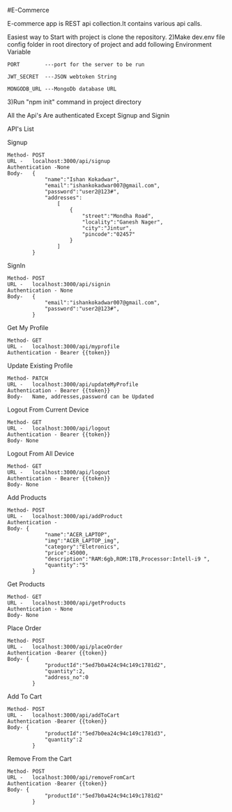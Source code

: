 #E-Commerce

E-commerce app is REST api collection.It contains various api calls.

Easiest way to Start with project is clone the repository.
2)Make dev.env file config folder in root directory of project and add following Environment Variable  
    
    PORT        ---port for the server to be run	
    
    JWT_SECRET  ---JSON webtoken String		
    
    MONGODB_URL ---MongoDb database URL
    
3)Run "npm init" command in project directory

All the Api's Are authenticated Except Signup and Signin

API's List

Signup

    Method- POST     
    URL -   localhost:3000/api/signup 
    Authentication -None
    Body-   {
                "name":"Ishan Kokadwar",
                "email":"ishankokadwar007@gmail.com",
                "password":"user2@123#",
                "addresses":
                    [
                        {
                            "street":"Mondha Road",
                            "locality":"Ganesh Nager",
                            "city":"Jintur",
                            "pincode":"02457"
                        }
                    ]
            }


SignIn

    Method- POST     
    URL -   localhost:3000/api/signin
    Authentication - None
    Body-   {
	            "email":"ishankokadwar007@gmail.com",
                "password":"user2@123#",
            }


Get My Profile

    Method- GET     
    URL -   localhost:3000/api/myprofile
    Authentication - Bearer {{token}}


Update Existing Profile

    Method- PATCH    
    URL -   localhost:3000/api/updateMyProfile
    Authentication - Bearer {{token}}
    Body-   Name, addresses,password can be Updated
 
    
Logout From Current Device

    Method- GET    
    URL -   localhost:3000/api/logout
    Authentication - Bearer {{token}}
    Body- None


Logout From All Device

    Method- GET   
    URL -   localhost:3000/api/logout
    Authentication - Bearer {{token}}
    Body- None


Add Products

    Method- POST   
    URL -   localhost:3000/api/addProduct
    Authentication -
    Body- {
                "name":"ACER_LAPTOP",
                "img":"ACER_LAPTOP_img",
                "category":"Eletronics",
                "price":45000,
                "description":"RAM:6gb,ROM:1TB,Processor:Intell-i9 ",
                "quantity":"5"
            }


Get Products

    Method- GET  
    URL -   localhost:3000/api/getProducts
    Authentication - None
    Body- None


Place Order

    Method- POST   
    URL -   localhost:3000/api/placeOrder
    Authentication -Bearer {{token}}
    Body- {
                "productId":"5ed7b0a424c94c149c1781d2",
                "quantity":2,
                "address_no":0
            }


Add To Cart

    Method- POST  
    URL -   localhost:3000/api/addToCart
    Authentication -Bearer {{token}}
    Body- {
                "productId":"5ed7b0ea24c94c149c1781d3",
                "quantity":2
            }


Remove From the Cart

    Method- POST  
    URL -   localhost:3000/api/removeFromCart
    Authentication -Bearer {{token}}
    Body- {
                "productId":"5ed7b0a424c94c149c1781d2"
            }
